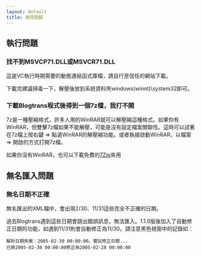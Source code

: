 ```yaml
---
layout: default
title: 常見問題
---
```


## 執行問題

### 找不到MSVCP71.DLL或MSVCR71.DLL

這是VC執行時期需要的動態連結函式庫檔，請自行至信任的網站下載。

下載完建議掃毒一下，解壓後放到系統資料夾windows(winnt)\system32即可。

### 下載Blogtrans程式後得到一個7z檔，我打不開

7z是一種壓縮格式，許多人用的WinRAR就可以解壓縮這種格式。如果你有WinRAR，但雙擊7z檔如果不能解壓，可能是沒有設定檔案關聯性。這時可以試著在7z檔上按右鍵 => 點選WinRAR的解壓縮功能。或者執接啟動WinRAR，以檔案 => 開啟的方式打開7z檔。

如果你沒有WinRAR，也可以下載免費的[7Zip](http://www.7-zip.org/)來用

## 無名匯入問題

### 無名日期不正確

無名匯出的XML檔中，會出現2/30、11/31這些完全不正確的日期。

過去Blogtrans遇到這些日期會跳出錯誤訊息，無法匯入。1.1.0版後加入了自動修正日期的功能，如遇到11/31則會自動修正為11/30。請注意黑色視窗中的記錄如：

    解析日期失敗：2005-02-30 00:00:00。嘗試修正日期...
    已將2005-02-30 00:00:00修正為2005-02-28 00:00:00

